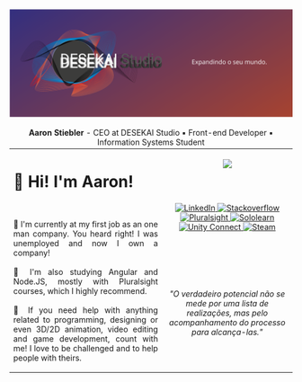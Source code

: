 <img src="desekai.svg" />
<table>
  <thead>
    <tr>
      <td colspan="4" align="center">
        <b>Aaron Stiebler</b> - CEO at DESEKAI Studio &#9642; Front-end Developer &#9642; Information Systems Student
      </td>
    </tr>
  </thead>
  <tbody>
    <tr>
      <td align="justify" colspan="2" rowspan="3">
        <h1>👋 Hi! I'm Aaron!</h1>
        <br>
        <p>🔭 I'm currently at my first job as an one man company. You heard right! I was unemployed and now I own a company!
        <br><br>🌱 I'm also studying Angular and Node.JS, mostly with Pluralsight courses, which I highly recommend.
        <br><br>💬 If you need help with anything related to programming, designing or even 3D/2D animation, video editing and game development, count with me! I love to be challenged and to help people with theirs.</p>
      </td>
      <td align="center">
        <img src="https://i.imgur.com/ykNzvGj.png" width="256px">
      </td>
    </tr>
      <td align="center">        
        <a href="https://www.linkedin.com/in/relbeits/">
          <image width="32px" alt="LinkedIn" src="https://i.imgur.com/OQUXwNp.jpg">
        </a>
        <a href="https://stackoverflow.com/users/9829198/relbeits?tab=profile">
          <image width="32px" alt="Stackoverflow" src="https://i.imgur.com/gZxmnyn.jpg">
        </a>
        <a href="https://app.pluralsight.com/profile/euaaron">
          <image width="32px" alt="Pluralsight" src="https://i.imgur.com/jZBBBWw.jpg">
        </a>
        <a href="https://www.sololearn.com/Profile/3510236">
          <image width="32px" alt="Sololearn" src="https://i.imgur.com/JYQPHyj.jpg">
        </a>
         <a href="https://connect.unity.com/u/aaron-stiebler">
          <image width="32px" alt="Unity Connect" src="https://i.imgur.com/akh848u.jpg">
        </a>
        <a href="https://steamcommunity.com/id/relbeits_/">
          <image width="32px" alt="Steam" src="https://i.imgur.com/lN9wLrE.jpg">
        </a>
      </td>
    </tr>
    <tr>
      <td align="center">
        <i>"O verdadeiro potencial não se mede por uma lista de realizações, mas pelo acompanhamento do processo para alcança-las."</i>
      </td>
    </tr>
  <tbody>
</table>

<!--
Here some special emojis:
- 🔭 - 🌱 - 👯 - 🤔 - 💬 - 📫 - 😄 - ⚡
-->
